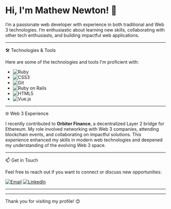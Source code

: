 # Hi, I'm Mathew Newton! 👋
I’m a passionate web developer with experience in both traditional and Web 3 technologies. I’m enthusiastic about learning new skills, collaborating with other tech enthusiasts, and building impactful web applications.
<hr>
🛠️ Technologies & Tools

Here are some of the technologies and tools I'm proficient with:

- ![Ruby](https://img.shields.io/badge/-Ruby-%23CC342D?logo=ruby&logoColor=white)
- ![CSS3](https://img.shields.io/badge/-CSS3-%231572B6?logo=css3&logoColor=white)
- ![Git](https://img.shields.io/badge/-Git-%23F05032?logo=git&logoColor=white)
- ![Ruby on Rails](https://img.shields.io/badge/-Ruby%20on%20Rails-%23CC0000?logo=ruby&logoColor=white)
- ![HTML5](https://img.shields.io/badge/-HTML5-%23E34F26?logo=html5&logoColor=white)
- ![Vue.js](https://img.shields.io/badge/-Vue.js-%234FC08D?logo=vue.js&logoColor=white)
<hr>
🌐 Web 3 Experience

I recently contributed to **Orbiter Finance**, a decentralized Layer 2 bridge for Ethereum. My role involved networking with Web 3 companies, attending blockchain events, and collaborating on impactful solutions. This experience enhanced my skills in modern web technologies and deepened my understanding of the evolving Web 3 space.
<hr>
📫 Get in Touch

Feel free to reach out if you want to connect or discuss new opportunities:

[![Email](https://img.shields.io/static/v1?message=Email&logo=gmail&label=&color=D14836&logoColor=white&style=for-the-badge)](mailto:mathewnewton1994@gmail.com)
[![LinkedIn](https://img.shields.io/static/v1?message=LinkedIn&logo=linkedin&label=&color=0077B5&logoColor=white&style=for-the-badge)](https://www.linkedin.com/in/mathew-newton1)

---

---

Thank you for visiting my profile! 😊
